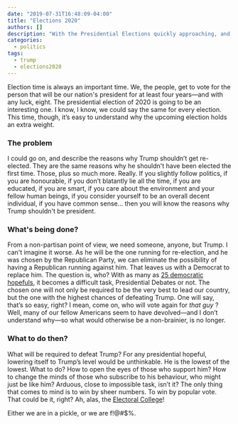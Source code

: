 ```yaml
---
date: "2019-07-31T16:48:09-04:00"
title: "Elections 2020"
authors: []
description: "With the Presidential Elections quickly approaching, and the Democratic Presidential Debates going on, I ponder."
categories:
  - politics
tags:
  - trump
  - elections2020
---
```


Election time is always an important time. We, the people, get to vote for the person that will be our nation's president for at least four years—and with any luck, eight. The presidential election of 2020 is going to be an interesting one. I know, I know, we could say the same for every election. This time, though, it’s easy to understand why the upcoming election holds an extra weight.

### The problem

I could go on, and describe the reasons why Trump shouldn’t get re-elected. They are the same reasons why he shouldn't have been elected the first time. Those, plus so much more. Really. If you slightly follow politics, if you are honourable, if you don’t blatantly lie all the time, if you are educated, if you are smart, if you care about the environment and your fellow human beings, if you consider yourself to be an overall decent individual, if you have common sense… then you will know the reasons why Trump shouldn't be president. 

### What's being done?

From a non-partisan point of view, we need someone, anyone, but Trump. I can't imagine it worse. As he will be the one running for re-election, and he was chosen by the Republican Party, we can eliminate the possibility of having a Republican running against him. That leaves us with a Democrat to replace him. The question is, who? With as many as [25 democratic hopefuls](https://ballotpedia.org/Presidential_candidates,_2020), it becomes a difficult task, Presidential Debates or not. The chosen one will not only be required to be the very best to lead our country, but the one with the highest chances of defeating Trump. One will say, that’s so easy, right? I mean, come on, who will vote again for *that guy*	? Well, many of our fellow Americans seem to have devolved—and I don’t understand why—so what would otherwise be a non-brainier, is no longer.

### What to do then?

What will be required to defeat Trump? For any presidential hopeful, lowering itself to Trump’s level would be unthinkable. He is the lowest of the lowest. What to do? How to open the eyes of those who support him? How to change the minds of those who subscribe to his behaviour, who might just be like him? Arduous, close to impossible task, isn’t it? The only thing that comes to mind is to win by sheer numbers. To win by popular vote. That could be it, right? Ah, alas, the [Electoral College](https://en.wikipedia.org/wiki/United_States_Electoral_College)!

Either we are in a pickle, or we are f!@#$%.